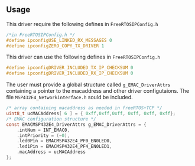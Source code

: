 
## Usage

This driver require the following defines in `FreeRTOSIPConfig.h`

```c
/*in FreeRTOSIPConfig.h */
#define ipconfigUSE_LINKED_RX_MESSAGES 0
#define ipconfigZERO_COPY_TX_DRIVER 1
``` 

This driver can use the following defines in `FreeRTOSIPConfig.h`

```c
#define ipconfigDRIVER_INCLUDED_TX_IP_CHECKSUM 0
#define ipconfigDRIVER_INCLUDED_RX_IP_CHECKSUM 0
``` 

The user must provide a global structure called `g_EMAC_DriverAttrs` containing a pointer to the macaddress and other driver configutaions. The file `MSP432E4_Networkinterface.h` sould be included.
```c
/* array containing macaddress as needed in freeRTOS+TCP */
uint8_t ucMACAddress[ 6 ] = { 0xff,0xff,0xff, 0xff, 0xff, 0xff};
/* EMAC configuration structure */
const EMACMSP432E4_DriverAttrs g_EMAC_DriverAttrs = {
    .intNum = INT_EMAC0,
    .intPriority = (~0),
    .led0Pin = EMACMSP432E4_PF0_EN0LED0,
    .led1Pin = EMACMSP432E4_PF4_EN0LED1,
    .macAddress = ucMACAddress
};
``` 

